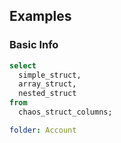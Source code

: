 ## Examples

### Basic Info

```sql
select
  simple_struct,
  array_struct,
  nested_struct
from
  chaos_struct_columns;
```

```yaml
folder: Account
```
